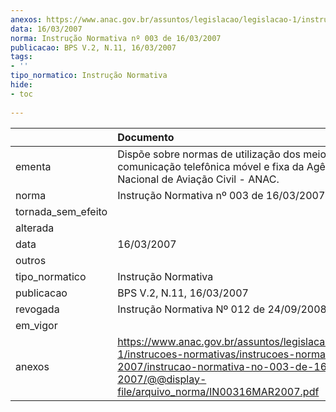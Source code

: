 ```yaml
---
anexos: https://www.anac.gov.br/assuntos/legislacao/legislacao-1/instrucoes-normativas/instrucoes-normativas-2007/instrucao-normativa-no-003-de-16-03-2007/@@display-file/arquivo_norma/IN00316MAR2007.pdf
data: 16/03/2007
norma: Instrução Normativa nº 003 de 16/03/2007
publicacao: BPS V.2, N.11, 16/03/2007
tags:
- ''
tipo_normatico: Instrução Normativa
hide: 
- toc 
 
---
```


|                    | Documento                                                                                                                                                                                          |
|:-------------------|:---------------------------------------------------------------------------------------------------------------------------------------------------------------------------------------------------|
| ementa             | Dispõe sobre normas de utilização dos meios de comunicação telefônica móvel e fixa da Agência Nacional de Aviação Civil - ANAC.                                                                    |
| norma              | Instrução Normativa nº 003 de 16/03/2007                                                                                                                                                           |
| tornada_sem_efeito |                                                                                                                                                                                                    |
| alterada           |                                                                                                                                                                                                    |
| data               | 16/03/2007                                                                                                                                                                                         |
| outros             |                                                                                                                                                                                                    |
| tipo_normatico     | Instrução Normativa                                                                                                                                                                                |
| publicacao         | BPS V.2, N.11, 16/03/2007                                                                                                                                                                          |
| revogada           | Instrução Normativa Nº 012 de 24/09/2008                                                                                                                                                           |
| em_vigor           |                                                                                                                                                                                                    |
| anexos             | https://www.anac.gov.br/assuntos/legislacao/legislacao-1/instrucoes-normativas/instrucoes-normativas-2007/instrucao-normativa-no-003-de-16-03-2007/@@display-file/arquivo_norma/IN00316MAR2007.pdf |